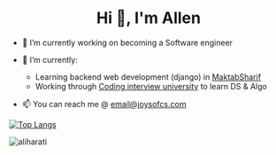 <h1 align="center">Hi 👋, I'm Allen</h1>

- 🔭 I’m currently working on becoming a Software engineer

- 🌱 I’m currently:
  - Learning backend web development (django) in [MaktabSharif](https://maktabsharif.ir)
  - Working through [Coding interview university](https://github.com/jwasham/coding-interview-university) to learn DS & Algo

- 📫 You can reach me @ email@joysofcs.com

[![Top Langs](https://github-readme-stats.vercel.app/api/top-langs/?username=aliharati&count_private=true)](https://github.com/anuraghazra/github-readme-stats)

<p><img align="center" src="https://github-readme-streak-stats.herokuapp.com/?user=aliharati&" alt="aliharati" /></p>
